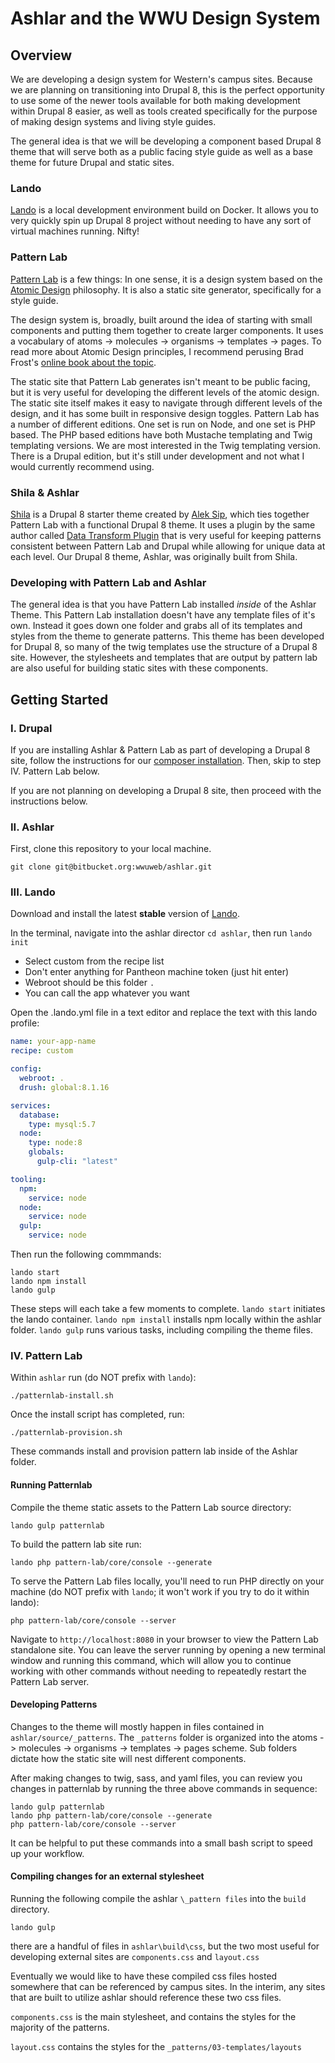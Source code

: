 # Ashlar and the WWU Design System
## Overview
We are developing a design system for Western's campus sites. Because we are planning on transitioning into Drupal 8, this is the perfect opportunity to use some of the newer tools available for both making development within Drupal 8 easier, as well as tools created specifically for the purpose of making design systems and living style guides.

The general idea is that we will be developing a component based Drupal 8 theme that will serve both as a public facing style guide as well as a base theme for future Drupal and static sites.

### Lando
[Lando](https://docs.devwithlando.io/) is a local development environment build on Docker. It allows you to very quickly spin up Drupal 8 project without needing to have any sort of virtual machines running. Nifty!

### Pattern Lab
[Pattern Lab](http://patternlab.io/) is a few things: In one sense, it is a design system based on the [Atomic Design](http://bradfrost.com/blog/post/atomic-web-design/) philosophy. It is also a static site generator, specifically for a style guide.

The design system is, broadly, built around the idea of starting with small components and putting them together to create larger components. It uses a vocabulary of atoms -> molecules -> organisms -> templates -> pages. To read more about Atomic Design principles, I recommend perusing Brad Frost's [online book about the topic](http://atomicdesign.bradfrost.com/).

The static site that Pattern Lab generates isn't meant to be public facing, but it is very useful for developing the different levels of the atomic design. The static site itself makes it easy to navigate through different levels of the design, and it has some built in responsive design toggles. Pattern Lab has a number of different editions. One set is run on Node, and one set is PHP based. The PHP based editions have both Mustache templating and Twig templating versions. We are most interested in the Twig templating version. There is a Drupal edition, but it's still under development and not what I would currently recommend using.

### Shila & Ashlar
[Shila](https://github.com/aleksip/shila-drupal-theme) is a Drupal 8 starter theme created by [Alek Sip](https://www.aleksip.net/projects), which ties together Pattern Lab with a functional Drupal 8 theme. It uses a plugin by the same author called [Data Transform Plugin](https://github.com/aleksip/plugin-data-transform) that is very useful for keeping patterns consistent between Pattern Lab and Drupal while allowing for unique data at each level. Our Drupal 8 theme, Ashlar, was originally built from Shila.

### Developing with Pattern Lab and Ashlar
The general idea is that you have Pattern Lab installed *inside* of the Ashlar Theme. This Pattern Lab installation doesn't have any template files of it's own. Instead it goes down one folder and grabs all of its templates and styles from the theme to generate patterns. This theme has been developed for Drupal 8, so many of the twig templates use the structure of a Drupal 8 site. However, the stylesheets and templates that are output by pattern lab are also useful for building static sites with these components.

## Getting Started

### I. Drupal
If you are installing Ashlar & Pattern Lab as part of developing a Drupal 8 site, follow the instructions for our [composer installation](https://bitbucket.org/wwuweb/wwu_drupal8_composer). Then, skip to step IV. Pattern Lab below.

If you are not planning on developing a Drupal 8 site, then proceed with the instructions below.

### II. Ashlar
First, clone this repository to your local machine.

    git clone git@bitbucket.org:wwuweb/ashlar.git

### III. Lando
Download and install the latest **stable** version of [Lando](https://github.com/lando/lando/releases).

In the terminal, navigate into the ashlar director `cd ashlar`, then run `lando init`

  * Select custom from the recipe list
  * Don't enter anything for Pantheon machine token (just hit enter)
  * Webroot should be this folder `.`
  * You can call the app whatever you want

Open the .lando.yml file in a text editor and replace the text with this lando profile:

```yaml
name: your-app-name
recipe: custom

config:
  webroot: .
  drush: global:8.1.16

services:
  database:
    type: mysql:5.7
  node:
    type: node:8
    globals:
      gulp-cli: "latest"

tooling:
  npm:
    service: node
  node:
    service: node
  gulp:
    service: node
```

Then run the following commmands:

    lando start
    lando npm install
    lando gulp

These steps will each take a few moments to complete. `lando start` initiates the lando container. `lando npm install` installs npm locally within the ashlar folder. `lando gulp` runs various tasks, including compiling the theme files.

### IV. Pattern Lab   
Within `ashlar` run (do NOT prefix with `lando`):

    ./patternlab-install.sh

Once the install script has completed, run:

    ./patternlab-provision.sh

These commands install and provision pattern lab inside of the Ashlar folder.

#### Running Patternlab
Compile the theme static assets to the Pattern Lab source directory:

    lando gulp patternlab

To build the pattern lab site run:

    lando php pattern-lab/core/console --generate

To serve the Pattern Lab files locally, you'll need to run PHP directly on your machine (do NOT prefix with `lando`; it won't work if you try to do it within lando):

    php pattern-lab/core/console --server

Navigate to `http://localhost:8080` in your browser to view the Pattern Lab standalone site. You can leave the server running by opening a new terminal window and running this command, which will allow you to continue working with other commands without needing to repeatedly restart the Pattern Lab server.

#### Developing Patterns
Changes to the theme will mostly happen in files contained in `ashlar/source/_patterns`. The `_patterns` folder is organized into the atoms -> molecules -> organisms -> templates -> pages scheme. Sub folders dictate how the static site will nest different components.

After making changes to twig, sass, and yaml files, you can review you changes in patternlab by running the three above commands in sequence:

    lando gulp patternlab
    lando php pattern-lab/core/console --generate
    php pattern-lab/core/console --server

It can be helpful to put these commands into a small bash script to speed up your workflow.

#### Compiling changes for an external stylesheet
Running the following compile the ashlar `\_pattern files` into the `build` directory.

    lando gulp

there are a handful of files in `ashlar\build\css`, but the two most useful for developing external sites are `components.css` and `layout.css`

Eventually we would like to have these compiled css files hosted somewhere that can be referenced by campus sites. In the interim, any sites that are built to utilize ashlar should reference these two css files.

`components.css` is the main stylesheet, and contains the styles for the majority of the patterns.

`layout.css` contains the styles for the `_patterns/03-templates/layouts`
